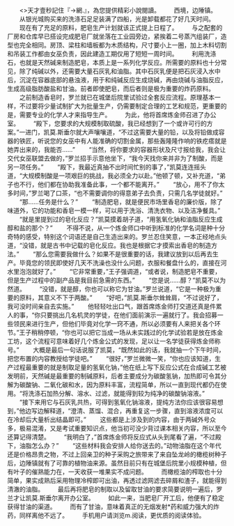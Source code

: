 　　<>天才壹秒記住『→網.』，為您提供精彩小說閱讀。
　　西境，边陲镇。
　　从银光城购买来的洗涤石足足装满了四船，光是卸载都花了好几天时间。
　　现在有了充足的原料，肥皂生产计划就该正式提上日程了。
　　与之配套的厂房和仓库早已搭设完成肥皂厂就坐落在工业园旁边，紧挨着二号蒸汽组装厂，造型也完全相同。房顶、梁柱和墙板都为木质结构，尺寸要小上一圈，加上木料切割和吊装工作都由女巫负责，因此建造工期仅用了短短一周时间。
　　利用洗涤石，也就是天然碱来制造肥皂，本质上是一系列化学反应。所需要的原料也十分常见，除了纯碱以外，还需要大量石灰乳和油脂。其中石灰乳便是把石灰浸入水中后，沉淀在容器底部的悬浊液，用于和纯碱反应生成烧碱，再由烧碱与油脂反应，生成高级脂肪酸盐和甘油。前者即使肥皂，而后者则是极为重要的炸药原料。
　　之前制造香皂时，罗兰就已在城堡后院里试验过全套反应流程。原理基本一样，不过要将少量试制扩大为批量生产，仍需要制定合理的工艺和规范，更重要的是，需要专业的化学人才来指导生产。
　　为此，他将首席炼金师召进了办公室。
　　“殿下，您要求的大规模制取硫酸，我已经想到了一个或许可行的方案。”一进门，凯莫.斯垂尔就大声嚷嚷道，“不过这需要大量的铅，以及将铅做成容器的铁匠，听说您的女巫中有人能准确的切割金属，那些轰隆隆作响的铁疙瘩就是她弄出来的，我能否……”
　　“当然，将你要求的容器形状及尺寸报给我，我会让交代女巫联盟去做的，”罗兰招手示意他坐下，“我今天找你来并非为了制酸，而是另一项任务。”
　　“殿下，我最近真抽不出时间忙别的事了，”凯莫连连摇头道，“大规模制酸是一项艰巨的挑战，我必须全力以赴。”他顿了顿，又补充道，“弟子也不行，他们都在协助我准备此事，一个都不能离开。”
　　“放心，用不了你太多时间，”罗兰喝了口茶，“也不需要调你的得意弟子去负责，只需几名学徒就好。”
　　“那……任务是什么？”
　　“制造肥皂，就是便民市场里香皂的廉价版，除了味道外，它的功能和香皂一模一样，可以用于洗浴、清洗衣物、以及洁净餐具。”
　　“就是里提到过的皂化反应？”凯莫摸着胡子道，“用氢氧化钠和油脂反应生成醇和盐的那个？”
　　不得不说，从一个炼金师口中听到标准的化学名词是种十分奇特的感受，特别这个词语还是自己生造出来的。罗兰忍住笑意，一本正经地点头道，“没错，就是古书中记载的皂化反应。我也是根据它才摸索出香皂的制造方法。”
　　“那么您需要我做什么？如果不是很重要的话，我建议放到以后再去生产。毕竟您的领民即使好几天不洗澡也没什么问题，衣服和餐盘什么的，直接在河水里泡泡就好了。”
　　“它非常重要，”王子强调道，“或者说，制造肥皂不重要，但是生产过程中的副产品是我目前急需的东西。”
　　“您是说……醇？”凯莫不以为然道。
　　“没错，就是醇，你也可以称它为甘油。”罗兰说道，“它是一种极为重要的原料，其意义不下于两酸。”
　　“好吧，”凯莫.斯垂尔耸耸肩，“不过说好了，我可没时间亲自去实施。”
　　他轻轻吐出口气，跟首席炼金师打交道还真是件累人的事，“你只要挑出几名机灵的学徒，在他们面前演示一遍就行了。我会招募一些领民来进行生产，但他们毕竟对化学一窍不通，所以必须要有人来把关各个环节。”王子稍稍停顿，“你也可以把它当成一场从未实践过的化学试验若是放在炼金工坊，这个流程可意味着好几个炼金公式的发现，足以让一名学徒获得炼金师称号。”
　　大概是最后一句话说服了凯莫，“既然如此的话，我就抽一个下午时间，把您布置的内容教授给学徒吧。”
　　“很好，”罗兰微微一笑，“你也应该知道，生产过程最重要的就是制取足量的氢氧化钠，”他在纸上写下反应公式在合成碱工艺被发明前，天然碱是最重要的制碱原料，后者主要成分为碳酸氢钠，加热即可令其分解为碳酸钠、二氧化碳和水，因为原料丰富，流程简单，所以一直到现代都仍在使用。“将洗涤石加热分解、溶水、过滤，就能得到较为纯净的碳酸钠溶液。”
　　“接下来用它与石灰乳共热，可得到氢氧化钠溶液，提纯方法你应该很容易想到，”他边写边解释道，“澄清、蒸馏、混合，再重复这一步骤，直到溶液浓度可以在冷却后大量析出结晶即可。”
　　这些都是上涉及到的内容，由于两碱外号众多，极易混淆，又是考试重要知识点，他当初可没少背过课本相关内容，所以至今还算记得清楚。
　　“我明白了，”首席炼金师将反应式从头到尾看了遍，“不过殿下，油脂怎么办？”
　　“这些材料我会安排人给你送去的。”动物油脂在这个年代还是价格昂贵之物，不过上回亲卫的种子采购之旅带来了来自坠龙岭的橄榄树种子后，边陲镇就有了可靠的植物油来源。虽然目前只有在城堡后院里小规模种植，但有叶子的催熟能力在，一天收获一堆果实不成问题。
　　而橄榄油的榨取也十分简单，果实成熟后采用物理冷榨即可出油，再透过滤网滤去碎屑和渣子，就能得到清澈的油脂。
　　最后再将肥皂的制取以及留取甘油的要求简要说明一遍后，罗兰才让凯莫.斯垂尔离开办公室。
　　如此一来，当肥皂厂开工后，他便有了稳定获得甘油的渠道。
　　而有了甘油，意味着真正的无烟发射*药和威力强大的炸药，同样离他不远了。
　　手机用户请浏览m.阅读，更优质的阅读体验。